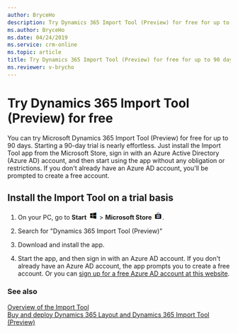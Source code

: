 ```yaml
---
author: BryceHo
description: Try Dynamics 365 Import Tool (Preview) for free for up to 90 days.
ms.author: BryceHo
ms.date: 04/24/2019
ms.service: crm-online
ms.topic: article
title: Try Dynamics 365 Import Tool (Preview) for free for up to 90 days.
ms.reviewer: v-brycho
---
```


# Try Dynamics 365 Import Tool (Preview) for free

You can try Microsoft Dynamics 365 Import Tool (Preview) for free for up to 90 days. Starting a 90-day trial is nearly effortless. Just install the Import Tool app from the Microsoft Store, sign in with an Azure Active Directory (Azure AD) account, and then start using the app without any obligation or restrictions. If you don't already have an Azure AD account, you'll be prompted to create a free account.

## Install the Import Tool on a trial basis

1. On your PC, go to **Start** ![Start](media/windows-button.png "Start") \> **Microsoft Store** ![Microsoft Store](media/store-button.png "Microsoft Store").

2. Search for "Dynamics 365 Import Tool (Preview)"

3. Download and install the app.

4. Start the app, and then sign in with an Azure AD account. If you don't already have an Azure AD account, the app prompts you to 
create a free account. Or you can [sign up for a free Azure AD account at this website](https://azure.microsoft.com/en-us/free/). 

### See also

<!--The second link below opens a page titled Buy and Deploy Dynamics 365 Layout. Although the Import Tool comes with Layout, it might confuse readers that the page title differs from the title here.-->


[Overview of the Import Tool](index.md)<br>
[Buy and deploy Dynamics 365 Layout and Dynamics 365 Import Tool (Preview)](https://docs.microsoft.com/en-us/dynamics365/mixed-reality/layout/buy-and-deploy-layout)
